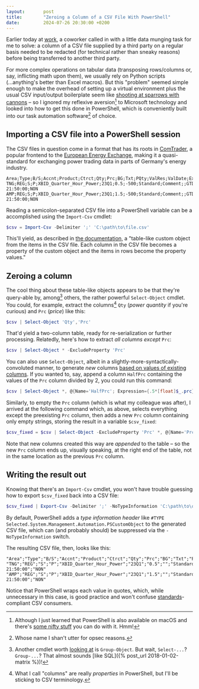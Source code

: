 ```yaml
---
layout:       post
title:        "Zeroing a Column of a CSV File With PowerShell"
date:         2024-07-26 20:30:00 +0200
---
```


Earlier today at [work](https://www.suedweststrom.de), a coworker called in with a little data munging task for me to solve: a column of a CSV file supplied by a third party on a regular basis needed to be redacted (for technical rather than sneaky reasons) before being transferred to another third party.

For more complex operations on tabular data (transposing rows/columns or, say, inflicting math upon them), we usually rely on Python scripts (...anything's better than Excel macros). But this "problem" seemed simple enough to make the overhead of setting up a virtual environment plus the usual CSV input/output boilerplate seem like [shooting at sparrows with cannons](https://en.wiktionary.org/wiki/mit_Kanonen_auf_Spatzen_schießen) – so I ignored my reflexive aversion[^aversion] to Microsoft technology and looked into how to get this done in PowerShell, which is conveniently built into our task automation software[^wontlink] of choice.

[^aversion]: Although I just learned that PowerShell is also available on macOS and there's [some nifty stuff](https://community.jumpcloud.com/t5/radical-admin-blog/powershell-for-the-mac-admin-part-5-pivot/ba-p/2755) you can do with it. Hmm!

[^wontlink]: Whose name I shan't utter for opsec reasons.


## Importing a CSV file into a PowerShell session

The CSV files in question come in a format that has its roots in [ComTrader](https://portal.m7.energy/plpx/documentation/), a popular frontend to the [European Energy Exchange](https://en.wikipedia.org/wiki/European_Energy_Exchange), making it a quasi-standard for exchanging power trading data in parts of Germany's energy industry.

```csv
Area;Type;B/S;Accnt;Product;Ctrct;Qty;Prc;BG;Txt;PQty;ValRes;ValDate;ExeRes
TNG;REG;S;P;XBID_Quarter_Hour_Power;23Q1;0.5;-500;Standard;Comment;;GTD;04.07.2024 21:50:00;NON
AMP;REG;S;P;XBID_Quarter_Hour_Power;23Q1;1.5;-500;Standard;Comment;;GTD;04.07.2024 21:50:00;NON
```

Reading a semicolon-separated CSV file into a PowerShell variable can be a accomplished using the `Import-Csv` cmdlet:

```powershell
$csv = Import-Csv -Delimiter ';' 'C:\path\to\file.csv'
```

This'll yield, as described in [the documentation](https://learn.microsoft.com/en-us/powershell/module/microsoft.powershell.utility/import-csv?view=powershell-7.4), a "table-like custom object from the items in the CSV file. Each column in the CSV file becomes a property of the custom object and the items in rows become the property values."


## Zeroing a column

The cool thing about these table-like objects appears to be that they're query-able by, among[^group] others, the rather powerful `Select-Object` cmdlet. You could, for example, extract the columns[^properties] `Qty` (*power quantity* if you're curious) and `Prc` (*price*) like this:

[^group]: Another cmdlet worth [looking at](https://learn.microsoft.com/en-us/powershell/module/microsoft.powershell.utility/group-object?view=powershell-7.4) is `Group-Object`. But wait, `Select-...`? `Group-...`? That almost sounds [like SQL]({% post_url 2018-01-02-matrix %})!

[^properties]: What I call "columns" are really *properties* in PowerShell, but I'll be sticking to CSV terminology.

```powershell
$csv | Select-Object 'Qty','Prc'
```

That'd yield a two-column table, ready for re-serialization or further processing. Relatedly, here's how to extract *all columns except* `Prc`:

```powershell
$csv | Select-Object * -ExcludeProperty 'Prc'
```

You can also use `Select-Object`, albeit in a slightly-more-syntactically-convoluted manner, to generate *new* columns [based on values of existing columns](https://community.spiceworks.com/t/replace-blank-values-with-null-in-csv-for-specific-column-all-columns/954877). If you wanted to, say, append a column `HalfPrc` containing the values of the `Prc` column divided by 2, you could run this command:

```powershell
$csv | Select-Object *, @{Name='HalfPrc'; Expression={.5*[float]$_.prc}
```

Similarly, to empty the `Prc` column (which is what my colleague was after), I arrived at the following command which, as above, selects everything except the preexisting `Prc` column, then adds a new `Prc` column containing only empty strings, storing the result in a variable `$csv_fixed`:

```powershell
$csv_fixed = $csv | Select-Object -ExcludeProperty 'Prc' *, @{Name='Prc'; Expression={''}}
```

Note that new columns created this way are *appended* to the table – so the new `Prc` column ends up, visually speaking, at the right end of the table, not in the same location as the previous `Prc` column.


## Writing the result out

Knowing that there's an `Import-Csv` cmdlet, you won't have trouble guessing how to export `$csv_fixed` back into a CSV file:

```powershell
$csv_fixed | Export-Csv -Delimiter ';' -NoTypeInformation 'C:\path\to\output_file.csv'
```

By default, PowerShell adds a *type information header* like `#TYPE Selected.System.Management.Automation.PSCustomObject` to the generated CSV file, which can (and probably should) be suppressed via the `-NoTypeInformation` switch.

The resulting CSV file, then, looks like this:

```csv
"Area";"Type";"B/S";"Accnt";"Product";"Ctrct";"Qty";"Prc";"BG";"Txt";"PQty";"ValRes";"ValDate";"ExeRes"
"TNG";"REG";"S";"P";"XBID_Quarter_Hour_Power";"23Q1";"0.5";"";"Standard";"Comment";"";"GTD";"04.07.2024 21:50:00";"NON"
"AMP";"REG";"S";"P";"XBID_Quarter_Hour_Power";"23Q1";"1.5";"";"Standard";"Comment";"";"GTD";"04.07.2024 21:50:00";"NON"
```

Notice that PowerShell wraps each value in quotes, which, while unnecessary in this case, is good practice and won't confuse [standards](https://datatracker.ietf.org/doc/html/rfc4180)-compliant CSV consumers.
